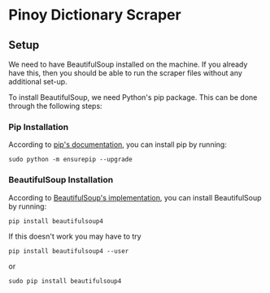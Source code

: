 # Pinoy Dictionary Scraper


## Setup
We need to have BeautifulSoup installed on the machine. If you already have this, then you should be able to run the scraper files without any additional set-up.

To install BeautifulSoup, we need Python's pip package. This can be done through the following steps:

### Pip Installation
According to [pip's documentation](https://pip.pypa.io/en/stable/installation/#supported-methods), you can install pip by running:
```
sudo python -m ensurepip --upgrade
```

### BeautifulSoup Installation
According to [BeautifulSoup's implementation](https://beautiful-soup-4.readthedocs.io/en/latest/), you can install BeautifulSoup by running:
```
pip install beautifulsoup4
```
If this doesn't work you may have to try
```
pip install beautifulsoup4 --user
```
or
```
sudo pip install beautifulsoup4
```